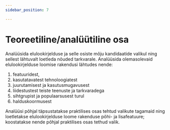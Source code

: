 ```yaml
---
sidebar_position: 7

---
```


# Teoreetiline/analüütiline osa

Analüüsida elulookirjelduse ja selle osiste mõju
kandidaatide valikul ning sellest lähtuvalt loetleda nõuded tarkvarale. Analüüsida olemasolevaid elulookirjelduse loomise rakendusi lähtudes nende:

1. featuuridest,
2. kasutatavatest tehnoloogiatest
3. juurutamisest ja kasutusmugavusest
4. liidestustest teiste teenuste ja tarkvaradega
5. sihtgrupist ja populaarsusest turul
6. halduskoormusest

Analüüsi põhjal täpsustatakse praktilises osas tehtud valikute tagamaid ning loetletakse elulookirjelduse loome rakenduse põhi- ja lisafeatuure; koostatakse nende põhjal praktilises osas tethud valik.